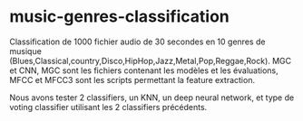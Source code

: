 # music-genres-classification
Classification de 1000 fichier audio de 30 secondes en 10 genres de musique (Blues,Classical,country,Disco,HipHop,Jazz,Metal,Pop,Reggae,Rock).
MGC et CNN, MGC sont les fichiers contenant les modèles et les évaluations, MFCC et MFCC3 sont les scripts permettant la feature extraction.

Nous avons tester 2 classifiers, un KNN, un deep neural network, et type de voting classifier utilisant les 2 classifiers précédents.

